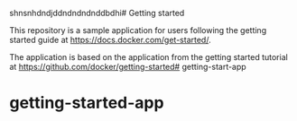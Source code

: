 shnsnhdndjddndndndnddbdhi# Getting started

This repository is a sample application for users following the getting started guide at https://docs.docker.com/get-started/.

The application is based on the application from the getting started tutorial at https://github.com/docker/getting-started# getting-start-app
# getting-started-app
